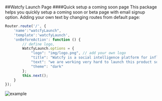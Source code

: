 ##Watcfy Launch Page
####Quick setup a coming soon page
This package helps you quickly setup a coming soon or beta page with email signup option. Adding your own text by changing routes from default page:
```js
Router.route('/', {
	'name':"watcfyLaunch",
	'template':'watcfyLaunch',
    'onBeforeAction': function () {
        // define logo,
        WatcfyLaunch.options = {
            "logo": "img/logo.png", // add your own logo
            "title": "Watcfy is a social intelligence platform for influencer marketing.", // title text
            "text": "we are working very hard to launch this product soon, sign up and be the first to get notified.", // text
            "theme": "dark"
        };
        this.next();
    }
});
````
![example](example.png)